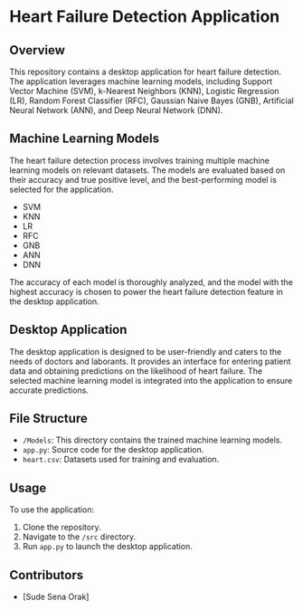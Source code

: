 # Heart Failure Detection Application

## Overview

This repository contains a desktop application for heart failure detection. The application leverages machine learning models, including Support Vector Machine (SVM), k-Nearest Neighbors (KNN), Logistic Regression (LR), Random Forest Classifier (RFC), Gaussian Naive Bayes (GNB), Artificial Neural Network (ANN), and Deep Neural Network (DNN).

## Machine Learning Models

The heart failure detection process involves training multiple machine learning models on relevant datasets. The models are evaluated based on their accuracy and true positive level, and the best-performing model is selected for the application.

- SVM
- KNN
- LR
- RFC
- GNB
- ANN
- DNN

The accuracy of each model is thoroughly analyzed, and the model with the highest accuracy is chosen to power the heart failure detection feature in the desktop application.

## Desktop Application

The desktop application is designed to be user-friendly and caters to the needs of doctors and laborants. It provides an interface for entering patient data and obtaining predictions on the likelihood of heart failure. The selected machine learning model is integrated into the application to ensure accurate predictions.

## File Structure

- `/Models`: This directory contains the trained machine learning models.
- `app.py`: Source code for the desktop application.
- `heart.csv`: Datasets used for training and evaluation.

## Usage

To use the application:

1. Clone the repository.
2. Navigate to the `/src` directory.
3. Run `app.py` to launch the desktop application.

## Contributors

- [Sude Sena Orak]

